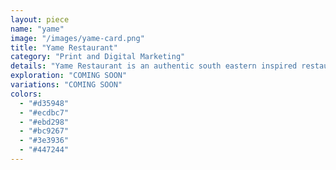 ```yaml
---
layout: piece
name: "yame"
image: "/images/yame-card.png"
title: "Yame Restaurant"
category: "Print and Digital Marketing"
details: "Yame Restaurant is an authentic south eastern inspired restaurant that offers fine dining and a world of flavours."
exploration: "COMING SOON"
variations: "COMING SOON"
colors:
  - "#d35948"
  - "#ecdbc7"
  - "#ebd298"
  - "#bc9267"
  - "#3e3936"
  - "#447244"
---
```

